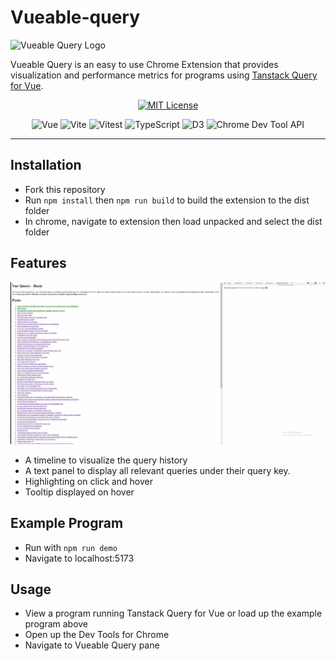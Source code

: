 # Vueable-query

![Vueable Query Logo](imageurlgoeshere)

Vueable Query is an easy to use Chrome Extension that provides visualization and performance metrics for programs using [Tanstack Query for Vue](https://github.com/TanStack/query).

<span align = 'center'>

[![MIT License](https://img.shields.io/badge/License-MIT-green?style=for-the-badge)](https://github.com/oslabs-beta/Vueable-Query/blob/main/LICENSE)

![Vue](https://img.shields.io/badge/Vue-4FC08D?style=for-the-badge&logo=vuedotjs&logoColor=white)
![Vite](https://img.shields.io/badge/Vite-646CFF?style=for-the-badge&logo=vite&logoColor=white)
![Vitest](https://img.shields.io/badge/Vitest-6E9F18?style=for-the-badge&logo=vitest&logoColor=white)
![TypeScript](https://img.shields.io/badge/TypeScript-007ACC?style=for-the-badge&logo=typescript&logoColor=white)
![D3](https://img.shields.io/badge/D3-F9A03C?style=for-the-badge&logo=D3.js&logoColor=white)
![Chrome Dev Tool API](https://img.shields.io/badge/Chrome%20Dev%20Tool%20Api-4285F4?style=for-the-badge&logo=googlechrome&logoColor=white)

</span>
<hr/>

## Installation
- Fork this repository
- Run `npm install` then `npm run build` to build the extension to the dist folder
- In chrome, navigate to extension then load unpacked and select the dist folder


## Features
<!--Gif-->
![demo](demo_img/timeline_demo.gif)
- A timeline to visualize the query history
- A text panel to display all relevant queries under their query key.
- Highlighting on click and hover
- Tooltip displayed on hover 

## Example Program
- Run with `npm run demo`
- Navigate to localhost:5173

## Usage
- View a program running Tanstack Query for Vue or load up the example program above
- Open up the Dev Tools for Chrome
- Navigate to Vueable Query pane


